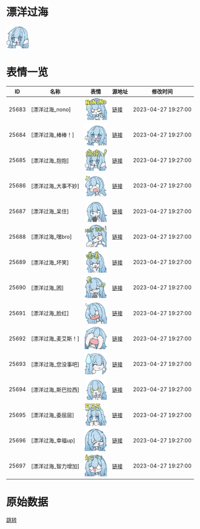 # 漂洋过海

<img src="./cover.png" height="60" alt="cover" />

# 表情一览

|ID|名称|表情|源地址|修改时间|
|----|----|----|----|----|
|25683|[漂洋过海_nono]|<img src="./pic/025683_%5B漂洋过海_nono%5D.png" height="60" alt="nono"/>|[链接](https://i0.hdslb.com/bfs/garb/5e373db3c8d20fe71bdd10e964bc7a2a6baacc79.png)|2023-04-27 19:27:00|
|25684|[漂洋过海_棒棒！]|<img src="./pic/025684_%5B漂洋过海_棒棒！%5D.png" height="60" alt="棒棒！"/>|[链接](https://i0.hdslb.com/bfs/garb/2767dc8371cffaab30befb77e04a0e6a06e22208.png)|2023-04-27 19:27:00|
|25685|[漂洋过海_抱抱]|<img src="./pic/025685_%5B漂洋过海_抱抱%5D.png" height="60" alt="抱抱"/>|[链接](https://i0.hdslb.com/bfs/garb/a7aa6ce057e512f288fb6f734af38d8364718eaf.png)|2023-04-27 19:27:00|
|25686|[漂洋过海_大事不妙]|<img src="./pic/025686_%5B漂洋过海_大事不妙%5D.png" height="60" alt="大事不妙"/>|[链接](https://i0.hdslb.com/bfs/garb/98ef1892009973bed6c635b58dfdcecdf89a40da.png)|2023-04-27 19:27:00|
|25687|[漂洋过海_呆住]|<img src="./pic/025687_%5B漂洋过海_呆住%5D.png" height="60" alt="呆住"/>|[链接](https://i0.hdslb.com/bfs/garb/32af24ba5d3140e1f874d97a1709ae7f825ff64a.png)|2023-04-27 19:27:00|
|25688|[漂洋过海_嘿bro]|<img src="./pic/025688_%5B漂洋过海_嘿bro%5D.png" height="60" alt="嘿bro"/>|[链接](https://i0.hdslb.com/bfs/garb/9fca09cf12aefa72bbdb48229c1c1c1163e56aa4.png)|2023-04-27 19:27:00|
|25689|[漂洋过海_坏笑]|<img src="./pic/025689_%5B漂洋过海_坏笑%5D.png" height="60" alt="坏笑"/>|[链接](https://i0.hdslb.com/bfs/garb/90448f678252b6adff11859e896e1ec0fa0b3cf8.png)|2023-04-27 19:27:00|
|25690|[漂洋过海_困]|<img src="./pic/025690_%5B漂洋过海_困%5D.png" height="60" alt="困"/>|[链接](https://i0.hdslb.com/bfs/garb/25b796e185ae78b1e574852bbcc5ec66343d5173.png)|2023-04-27 19:27:00|
|25691|[漂洋过海_脸红]|<img src="./pic/025691_%5B漂洋过海_脸红%5D.png" height="60" alt="脸红"/>|[链接](https://i0.hdslb.com/bfs/garb/28a810dc716279d2c551cb876d582d7addf77a32.png)|2023-04-27 19:27:00|
|25692|[漂洋过海_麦艾斯！]|<img src="./pic/025692_%5B漂洋过海_麦艾斯！%5D.png" height="60" alt="麦艾斯！"/>|[链接](https://i0.hdslb.com/bfs/garb/d1bbe81a65944b771e9bd9bfdedb1cd2d87fc19a.png)|2023-04-27 19:27:00|
|25693|[漂洋过海_您没事吧]|<img src="./pic/025693_%5B漂洋过海_您没事吧%5D.png" height="60" alt="您没事吧"/>|[链接](https://i0.hdslb.com/bfs/garb/a72729901a8e6ac11fe3389dcc7de77a05c49a69.png)|2023-04-27 19:27:00|
|25694|[漂洋过海_斯巴拉西]|<img src="./pic/025694_%5B漂洋过海_斯巴拉西%5D.png" height="60" alt="斯巴拉西"/>|[链接](https://i0.hdslb.com/bfs/garb/d587654bca696c06749de0d2cf2d27a64de68579.png)|2023-04-27 19:27:00|
|25695|[漂洋过海_委屈屈]|<img src="./pic/025695_%5B漂洋过海_委屈屈%5D.png" height="60" alt="委屈屈"/>|[链接](https://i0.hdslb.com/bfs/garb/325a1f819856032b419721cb5d85b3217af1be71.png)|2023-04-27 19:27:00|
|25696|[漂洋过海_幸福up]|<img src="./pic/025696_%5B漂洋过海_幸福up%5D.png" height="60" alt="幸福up"/>|[链接](https://i0.hdslb.com/bfs/garb/f9933cbd1a10fe49b351feaa31d1b903061b3fc8.png)|2023-04-27 19:27:00|
|25697|[漂洋过海_智力增加]|<img src="./pic/025697_%5B漂洋过海_智力增加%5D.png" height="60" alt="智力增加"/>|[链接](https://i0.hdslb.com/bfs/garb/3f36bc9fc11fa474891b733146c32ceecf015da8.png)|2023-04-27 19:27:00|

# 原始数据

[跳转](./raw.json)

